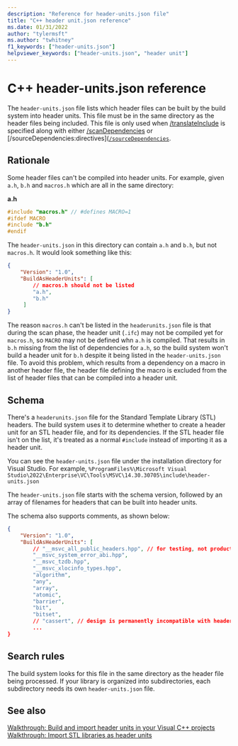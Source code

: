 ```yaml
---
description: "Reference for header-units.json file"
title: "C++ header unit.json reference"
ms.date: 01/31/2022
author: "tylermsft"
ms.author: "twhitney"
f1_keywords: ["header-units.json"]
helpviewer_keywords: ["header-units.json", "header unit"]
---
```


# C++ header-units.json reference

The `header-units.json` file lists which header files can be built by the build system into header units. This file must be in the same directory as the header files being included. This file is only used when [/translateInclude](translateinclude.md) is specified along with either [/scanDependencies](scandependencies.md) or [/sourceDependencies:directives]([`/sourceDependencies`](sourcedependencies.md).

## Rationale

Some header files can't be compiled into header units. For example, given `a.h`, `b.h` and `macros.h` which are all in the same directory:

**a.h**
```cpp
#include "macros.h" // #defines MACRO=1
#ifdef MACRO
#include "b.h"
#endif
```

The `header-units.json` in this directory can contain `a.h` and `b.h`, but not `macros.h`. It would look something like this:

```json
{
    "Version": "1.0",
    "BuildAsHeaderUnits": [
        // macros.h should not be listed
        "a.h",
        "b.h"         
     ] 
}
```

The reason `macros.h` can't be listed in the `headerunits.json` file is that during the scan phase, the header unit (`.ifc`) may not be compiled yet for `macros.h`, so `MACRO` may not be defined whn `a.h` is compiled. That results in `b.h` missing from the list of dependencies for `a.h`, so the build system won't build a header unit for `b.h` despite it being listed in the `header-units.json` file. To avoid this problem, which results from a dependency on a macro in another header file, the header file defining the macro is excluded from the list of header files that can be compiled into a header unit.

## Schema

There's a `headerunits.json` file for the Standard Template Library (STL) headers. The build system uses it to determine whether to create a header unit for an STL header file, and for its dependencies. If the STL header file isn't on the list, it's treated as a normal `#include` instead of importing it as a header unit.

You can see the `header-units.json` file under the installation directory for Visual Studio. For example, `%ProgramFiles%\Microsoft Visual Studio\2022\Enterprise\VC\Tools\MSVC\14.30.30705\include\header-units.json`

The `header-units.json` file starts with the schema version, followed by an array of filenames for headers that can be built into header units.

The schema also supports comments, as shown below:

```json
{
    "Version": "1.0",
    "BuildAsHeaderUnits": [
        // "__msvc_all_public_headers.hpp", // for testing, not production
        "__msvc_system_error_abi.hpp",
        "__msvc_tzdb.hpp",
        "__msvc_xlocinfo_types.hpp",
        "algorithm",
        "any",
        "array",
        "atomic",
        "barrier",
        "bit",
        "bitset",
        // "cassert", // design is permanently incompatible with header units
        ...
}
```

## Search rules

The build system looks for this file in the same directory as the header file being processed. If your library is organized into subdirectories, each subdirectory needs its own `header-units.json` file.

## See also

[Walkthrough: Build and import header units in your Visual C++ projects](..\walkthrough-header-units.md)\
[Walkthrough: Import STL libraries as header units](..\walkthrough-import-stl-header-units.md#approach1)